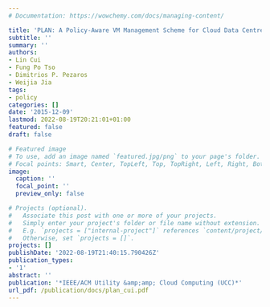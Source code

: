 ```yaml
---
# Documentation: https://wowchemy.com/docs/managing-content/

title: 'PLAN: A Policy-Aware VM Management Scheme for Cloud Data Centres'
subtitle: ''
summary: ''
authors:
- Lin Cui
- Fung Po Tso
- Dimitrios P. Pezaros
- Weijia Jia
tags:
- policy
categories: []
date: '2015-12-09'
lastmod: 2022-08-19T20:21:01+01:00
featured: false
draft: false

# Featured image
# To use, add an image named `featured.jpg/png` to your page's folder.
# Focal points: Smart, Center, TopLeft, Top, TopRight, Left, Right, BottomLeft, Bottom, BottomRight.
image:
  caption: ''
  focal_point: ''
  preview_only: false

# Projects (optional).
#   Associate this post with one or more of your projects.
#   Simply enter your project's folder or file name without extension.
#   E.g. `projects = ["internal-project"]` references `content/project/deep-learning/index.md`.
#   Otherwise, set `projects = []`.
projects: []
publishDate: '2022-08-19T21:40:15.790426Z'
publication_types:
- '1'
abstract: ''
publication: '*IEEE/ACM Utility &amp;amp; Cloud Computing (UCC)*'
url_pdf: /publication/docs/plan_cui.pdf
---
```

